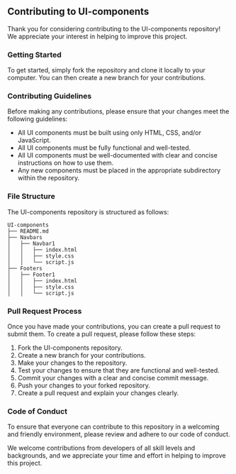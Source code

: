## Contributing to UI-components

Thank you for considering contributing to the UI-components repository! We appreciate your interest in helping to improve this project.

### Getting Started

To get started, simply fork the repository and clone it locally to your computer. You can then create a new branch for your contributions.

### Contributing Guidelines

Before making any contributions, please ensure that your changes meet the following guidelines:

- All UI components must be built using only HTML, CSS, and/or JavaScript.
- All UI components must be fully functional and well-tested.
- All UI components must be well-documented with clear and concise instructions on how to use them.
- Any new components must be placed in the appropriate subdirectory within the repository.

### File Structure

The UI-components repository is structured as follows:

```
UI-components
├── README.md 
├── Navbars
│   ├── Navbar1
│   │   ├── index.html
│   │   ├── style.css
│   │   └── script.js 
├── Footers
│   ├── Footer1
│   │   ├── index.html
│   │   ├── style.css
│   │   └── script.js

```

### Pull Request Process

Once you have made your contributions, you can create a pull request to submit them. To create a pull request, please follow these steps:

1. Fork the UI-components repository.
2. Create a new branch for your contributions.
3. Make your changes to the repository.
4. Test your changes to ensure that they are functional and well-tested.
5. Commit your changes with a clear and concise commit message.
6. Push your changes to your forked repository.
7. Create a pull request and explain your changes clearly.

### Code of Conduct

To ensure that everyone can contribute to this repository in a welcoming and friendly environment, please review and adhere to our code of conduct.

We welcome contributions from developers of all skill levels and backgrounds, and we appreciate your time and effort in helping to improve this project.
